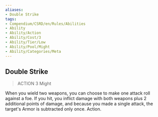 ```yaml
---
aliases:
- Double Strike
tags:
- Compendium/CSRD/en/Rules/Abilities
- Ability
- Ability/Action
- Ability/Cost/3
- Ability/Tier/Low
- Ability/Pool/Might
- Ability/Categories/Meta
---
```


  
## Double Strike  
>ACTION 3  Might  
  
When you wield two weapons, you can choose to make one attack roll against a foe. If you hit, you inflict damage with both weapons plus 2 additional points of damage, and because you made a single attack, the target's Armor is subtracted only once. Action.